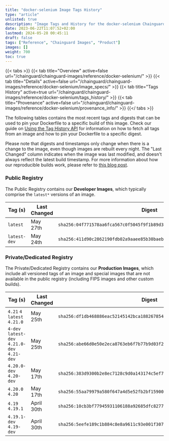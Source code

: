 ```yaml
---
title: "docker-selenium Image Tags History"
type: "article"
unlisted: true
description: "Image Tags and History for the docker-selenium Chainguard Image"
date: 2023-06-22T11:07:52+02:00
lastmod: 2024-05-28 00:45:11
draft: false
tags: ["Reference", "Chainguard Images", "Product"]
images: []
weight: 700
toc: true
---
```


{{< tabs >}}
{{< tab title="Overview" active=false url="/chainguard/chainguard-images/reference/docker-selenium/" >}}
{{< tab title="Details" active=false url="/chainguard/chainguard-images/reference/docker-selenium/image_specs/" >}}
{{< tab title="Tags History" active=true url="/chainguard/chainguard-images/reference/docker-selenium/tags_history/" >}}
{{< tab title="Provenance" active=false url="/chainguard/chainguard-images/reference/docker-selenium/provenance_info/" >}}
{{</ tabs >}}

The following tables contains the most recent tags and digests that can be used to pin your Dockerfile to a specific build of this image. Check our guide on [Using the Tag History API](/chainguard/chainguard-images/using-the-tag-history-api/) for information on how to fetch all tags from an image and how to pin your Dockerfile to a specific digest.

Please note that digests and timestamps only change when there is a change to the image, even though images are rebuilt every night. The "Last Changed" column indicates when the image was last modified, and doesn't always reflect the latest build timestamp. For more information about how our reproducible builds work, please refer to [this blog post](https://www.chainguard.dev/unchained/reproducing-chainguards-reproducible-image-builds).

### Public Registry
The Public Registry contains our **Developer Images**, which typically comprise the `latest*` versions of an image.

| Tag (s)       | Last Changed | Digest                                                                    |
|---------------|--------------|---------------------------------------------------------------------------|
|  `latest`     | May 27th     | `sha256:04f771578aa6fca567c0f5045f9f1b89d3826b05c0c2888c1c4314d81d7b57d2` |
|  `latest-dev` | May 24th     | `sha256:411d90c2862190fdb02a9aaee85b30baebb0263e7afb4fc280d316e2036d853d` |


### Private/Dedicated Registry
The Private/Dedicated Registry contains our **Production Images**, which include all versioned tags of an image and special images that are not available in the public registry (including FIPS images and other custom builds).

| Tag (s)                                       | Last Changed | Digest                                                                    |
|-----------------------------------------------|--------------|---------------------------------------------------------------------------|
|  `4.21` `4` `latest` `4.21.0`                 | May 25th     | `sha256:df1db468886eac52145142bca18826785418a8a0e276474d0ac5c6bdd41738fe` |
|  `4-dev` `latest-dev` `4.21.0-dev` `4.21-dev` | May 25th     | `sha256:abe66d0e50e2eca8763eb6f7b77b9d03f27f68d87fee4fa9f235c75a05134245` |
|  `4.20.0-dev` `4.20-dev`                      | May 17th     | `sha256:383d9300b2e8ec7128c9d0a143174c5ef7ae850dab621679211f30f720c9772f` |
|  `4.20.0` `4.20`                              | May 17th     | `sha256:55aa79979a580f647a4d5e52fb2bf15900e30b60827899de2fe0bd428da9dc0b` |
|  `4.19` `4.19.1`                              | April 30th   | `sha256:10cb3bf77945931106188a92685dfc82777c9380be382a60639b8ca7d5427ef5` |
|  `4.19.1-dev` `4.19-dev`                      | April 30th   | `sha256:5eefe189c1b884c8e8a9611c93e001f307b7405918c5c73efa57234da1431d1d` |

